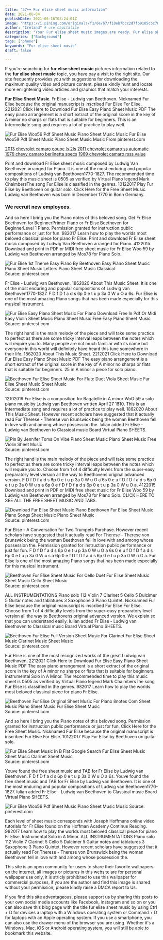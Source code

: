 ```yaml
---
title: "37++ Fur elise sheet music information"
date: 2021-06-04
publishDate: 2021-06-16T08:24:01Z
image: "https://i.pinimg.com/originals/f1/0e/b7/f10eb7bcc2d7fb9105cbc78d2d63049f.png"
author: "Ireland" # use capitalize
description: "Your Fur elise sheet music images are ready. Fur elise sheet music are a topic that is being searched for and liked by netizens today. You can Find and Download the Fur elise sheet music files here. Download all free photos and vectors."
categories: ["Background"]
tags: ["phone"]
keywords: "Fur elise sheet music"
draft: false

---
```


If you're searching for **fur elise sheet music** pictures information related to the **fur elise sheet music** topic, you have pay a visit to the right  site.  Our site frequently  provides you with  suggestions  for downloading  the maximum  quality video and picture  content, please kindly hunt and locate more enlightening video articles and graphics  that match your interests.

**Fur Elise Sheet Music**. Fr Elise - Ludwig van Beethoven. Nicknamed Fur Elise because the original manuscript is inscribed Fur Elise For Elise. 2212021 Click Here to Download Fur Elise Easy Piano Sheet Music PDF The easy piano arrangement is a short extract of the original score in the key of A minor no sharps or flats that is suitable for beginners. This is an Intermediate song and requires a lot of practice to play well.

![Fur Elise Woo59 Pdf Sheet Music Piano Sheet Music Music](https://i.pinimg.com/originals/f1/0e/b7/f10eb7bcc2d7fb9105cbc78d2d63049f.png "Fur Elise Woo59 Pdf Sheet Music Piano Sheet Music Music")
Fur Elise Woo59 Pdf Sheet Music Piano Sheet Music Music From pinterest.com

[2013 chevrolet camaro coupe ls 2ls](/2013-chevrolet-camaro-coupe-ls-2ls/)
[2011 chevrolet camaro ss automatic](/2011-chevrolet-camaro-ss-automatic/)
[1979 chevy camaro berlinetta specs](/1979-chevy-camaro-berlinetta-specs/)
[1969 chevrolet camaro rsss value](/1969-chevrolet-camaro-rsss-value/)

Print and download Fr Elise sheet music composed by Ludwig Van Beethoven arranged for Piano. It is one of the most enduring and popular compositions of Ludwig van Beethoven1770-1827. The recommended time to play this music sheet is 0505 as verified by Virtual Piano legend Mark ChaimbersThe song Fur Elise is classified in the genres. 10122017 Play Fur Elise by Beethoven on guitar solo. Click Here for the Free Sheet Music. Ludwig van Beethoven was born in December 1770 in Bonn Germany.

### We recruit new employees.

And so here I bring you the Piano notes of this beloved song. Get Fr Elise Beethoven for BeginnerPrimer Piano or Fr Elise Beethoven for BeginnerLevel 1 Piano. Permission granted for instruction public performance or just for fun. 982017 Learn how to play the worlds most beloved classical piece for piano Fr Elise. Print and download Fr Elise sheet music composed by Ludwig Van Beethoven arranged for Piano. 4122015 Download and print in PDF or MIDI free sheet music for Fr Elise Woo 59 by Ludwig van Beethoven arranged by Mos78 for Piano Solo.


![Fur Elise 1st Theme Easy Piano By Beethoven Easy Piano Sheet Music Piano Sheet Music Letters Piano Sheet Music Classical](https://i.pinimg.com/originals/2a/62/29/2a622998d810d16754782e8ea22cd8ed.gif "Fur Elise 1st Theme Easy Piano By Beethoven Easy Piano Sheet Music Piano Sheet Music Letters Piano Sheet Music Classical")
Source: pinterest.com

Fr Elise - Ludwig van Beethoven. 1862020 About This Music Sheet. It is one of the most enduring and popular compositions of Ludwig van Beethoven1770-1827. F D f D f a d s 6p 0 e t u p 3a 0 W u O a 6s. Fur Elise is one of the most amazing Piano songs that has been made especially for this musical instrument.

![Fur Elise Easy Piano Sheet Music For Piano Download Free In Pdf Or Midi Easy Violin Sheet Music Piano Sheet Music Free Easy Piano Sheet Music](https://i.pinimg.com/originals/17/1d/10/171d10dbc0f11742940fbff6123caacb.png "Fur Elise Easy Piano Sheet Music For Piano Download Free In Pdf Or Midi Easy Violin Sheet Music Piano Sheet Music Free Easy Piano Sheet Music")
Source: pinterest.com

The right hand is the main melody of the piece and will take some practice to perfect as there are some tricky interval leaps between the notes which will require you to. Many people are not much familiar with its name but everyone in this world will definitely have heard this tune somewhere in their life. 1862020 About This Music Sheet. 2212021 Click Here to Download Fur Elise Easy Piano Sheet Music PDF The easy piano arrangement is a short extract of the original score in the key of A minor no sharps or flats that is suitable for beginners. 25 in A minor a piece for solo piano.

![Beethoven Fur Elise Sheet Music For Flute Duet Viola Sheet Music Fur Elise Sheet Music Sheet Music](https://i.pinimg.com/originals/fe/bc/09/febc092a5742f61db6aeb3d99fd1c155.gif "Beethoven Fur Elise Sheet Music For Flute Duet Viola Sheet Music Fur Elise Sheet Music Sheet Music")
Source: pinterest.com

12102019 Fur Elise is a composition for Bagatelle in A minor WoO 59 a solo piano music by Ludwig van Beethoven written April 27 1810. This is an Intermediate song and requires a lot of practice to play well. 1862020 About This Music Sheet. However recent scholars have suggested that it actually read For Therese - Therese von Brunswick being the woman Beethoven fell in love with and among whose possession the. Iulian added Fr Elise - Ludwig van Beethoven to Classical music Board Virtual Piano SHEETS.

![Pin By Jennifer Toms On Vibe Piano Sheet Music Piano Sheet Music Free Violin Sheet Music](https://i.pinimg.com/originals/bf/55/81/bf55815fdf9c8b85b3c6eaf945c21ed4.gif "Pin By Jennifer Toms On Vibe Piano Sheet Music Piano Sheet Music Free Violin Sheet Music")
Source: pinterest.com

The right hand is the main melody of the piece and will take some practice to perfect as there are some tricky interval leaps between the notes which will require you to. Choose from 1 of 4 difficulty levels from the super-easy preparatory level version all the way to Beethovens original advanced version. F D f D f a d s 6p 0 e t u p 3a 0 W u O a 6s 0 e u f D f D f a d s 6p 0 e t u p 3a 0 W u s a 6p 0 e f D f D f a d s 6p 0 e t u p 3a 0 W u O a. 4122015 Download and print in PDF or MIDI free sheet music for Fr Elise Woo 59 by Ludwig van Beethoven arranged by Mos78 for Piano Solo. CLICK HERE TO SEE ALL THE FREE SHEET MUSIC AND TABS.

![Download Fur Elise Sheet Music Piano Beethoven Fur Elise Sheet Music Piano Songs Sheet Music Piano Sheet Music](https://i.pinimg.com/originals/3e/e5/08/3ee50814f505ef2c1e9079f513c68b95.png "Download Fur Elise Sheet Music Piano Beethoven Fur Elise Sheet Music Piano Songs Sheet Music Piano Sheet Music")
Source: pinterest.com

Fur Elise - A Conversation for Two Trumpets Purchase. However recent scholars have suggested that it actually read For Therese - Therese von Brunswick being the woman Beethoven fell in love with and among whose possession the. Permission granted for instruction public performance or just for fun. F D f D f a d s 6p 0 e t u p 3a 0 W u O a 6s 0 e u f D f D f a d s 6p 0 e t u p 3a 0 W u s a 6p 0 e f D f D f a d s 6p 0 e t u p 3a 0 W u O a. Fur Elise is one of the most amazing Piano songs that has been made especially for this musical instrument.

![Beethoven Fur Elise Sheet Music For Cello Duet Fur Elise Sheet Music Sheet Music Cello Sheet Music](https://i.pinimg.com/originals/45/75/b0/4575b0e6a70844467838668e537d053c.gif "Beethoven Fur Elise Sheet Music For Cello Duet Fur Elise Sheet Music Sheet Music Cello Sheet Music")
Source: pinterest.com

ALL INSTRUMENTATIONS Piano solo 112 Violin 7 Clarinet 5 Cello 5 Dulcimer 5 Guitar notes and tablatures 3 Saxophone 3 Piano Quintet. Nicknamed Fur Elise because the original manuscript is inscribed Fur Elise For Elise. Choose from 1 of 4 difficulty levels from the super-easy preparatory level version all the way to Beethovens original advanced version. We explain so that you can understand easily. Iulian added Fr Elise - Ludwig van Beethoven to Classical music Board Virtual Piano SHEETS.

![Beethoven Fur Elise Full Version Sheet Music For Clarinet Fur Elise Sheet Music Clarinet Music Sheet Music](https://i.pinimg.com/originals/6f/cf/4b/6fcf4b450837df7f6c064eb50ed13d7a.gif "Beethoven Fur Elise Full Version Sheet Music For Clarinet Fur Elise Sheet Music Clarinet Music Sheet Music")
Source: pinterest.com

Fur Elise is one of the most recognized works of the great Ludwig van Beethoven. 2212021 Click Here to Download Fur Elise Easy Piano Sheet Music PDF The easy piano arrangement is a short extract of the original score in the key of A minor no sharps or flats that is suitable for beginners. Instrumental Solo in A Minor. The recommended time to play this music sheet is 0505 as verified by Virtual Piano legend Mark ChaimbersThe song Fur Elise is classified in the genres. 982017 Learn how to play the worlds most beloved classical piece for piano Fr Elise.

![Beethoven Fur Elise Original Sheet Music For Piano 8notes Com Sheet Music Piano Sheet Music Fur Elise Sheet Music](https://i.pinimg.com/originals/a7/7b/2c/a77b2cb845be89687a9432b209389b38.png "Beethoven Fur Elise Original Sheet Music For Piano 8notes Com Sheet Music Piano Sheet Music Fur Elise Sheet Music")
Source: pinterest.com

And so here I bring you the Piano notes of this beloved song. Permission granted for instruction public performance or just for fun. Click Here for the Free Sheet Music. Nicknamed Fur Elise because the original manuscript is inscribed Fur Elise For Elise. 10122017 Play Fur Elise by Beethoven on guitar solo.

![Fur Elise Sheet Music In B Flat Google Search Fur Elise Sheet Music Sheet Music Clarinet Sheet Music](https://i.pinimg.com/originals/4e/01/22/4e0122171415d4142b1e17d4a2a952b4.gif "Fur Elise Sheet Music In B Flat Google Search Fur Elise Sheet Music Sheet Music Clarinet Sheet Music")
Source: pinterest.com

Youve found the free sheet music and TAB for Fr Elise by Ludwig van Beethoven. F D f D f a d s 6p 0 e t u p 3a 0 W u O a 6s. Youve found the free sheet music and TAB for Fr Elise by Ludwig van Beethoven. It is one of the most enduring and popular compositions of Ludwig van Beethoven1770-1827. Iulian added Fr Elise - Ludwig van Beethoven to Classical music Board Virtual Piano SHEETS.

![Fur Elise Woo59 Pdf Sheet Music Piano Sheet Music Music](https://i.pinimg.com/originals/f1/0e/b7/f10eb7bcc2d7fb9105cbc78d2d63049f.png "Fur Elise Woo59 Pdf Sheet Music Piano Sheet Music Music")
Source: pinterest.com

Each level of sheet music corresponds with Joseph Hoffmans online video tutorials for Fr Elise found on the Hoffman Academy Continue Reading. 982017 Learn how to play the worlds most beloved classical piece for piano Fr Elise. Instrumental Solo in A Minor. ALL INSTRUMENTATIONS Piano solo 112 Violin 7 Clarinet 5 Cello 5 Dulcimer 5 Guitar notes and tablatures 3 Saxophone 3 Piano Quintet. However recent scholars have suggested that it actually read For Therese - Therese von Brunswick being the woman Beethoven fell in love with and among whose possession the.

This site is an open community for users to share their favorite wallpapers on the internet, all images or pictures in this website are for personal wallpaper use only, it is stricly prohibited to use this wallpaper for commercial purposes, if you are the author and find this image is shared without your permission, please kindly raise a DMCA report to Us.

If you find this site adventageous, please support us by sharing this posts to your own social media accounts like Facebook, Instagram and so on or you can also save this blog page with the title fur elise sheet music by using Ctrl + D for devices a laptop with a Windows operating system or Command + D for laptops with an Apple operating system. If you use a smartphone, you can also use the drawer menu of the browser you are using. Whether it's a Windows, Mac, iOS or Android operating system, you will still be able to bookmark this website.
